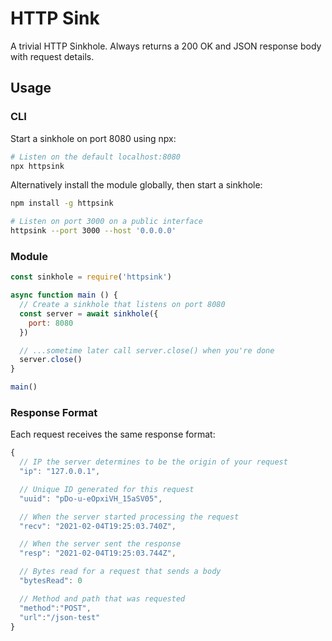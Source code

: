 # HTTP Sink

A trivial HTTP Sinkhole. Always returns a 200 OK and JSON response body with
request details.

## Usage

### CLI

Start a sinkhole on port 8080 using npx:

```bash
# Listen on the default localhost:8080
npx httpsink
```

Alternatively install the module globally, then start a sinkhole:

```bash
npm install -g httpsink

# Listen on port 3000 on a public interface
httpsink --port 3000 --host '0.0.0.0'
```

### Module

```js
const sinkhole = require('httpsink')

async function main () {
  // Create a sinkhole that listens on port 8080
  const server = await sinkhole({
    port: 8080
  })

  // ...sometime later call server.close() when you're done
  server.close()
}

main()
```

### Response Format

Each request receives the same response format:

```js
{
  // IP the server determines to be the origin of your request
  "ip": "127.0.0.1",

  // Unique ID generated for this request
  "uuid": "pDo-u-eOpxiVH_15aSV05",

  // When the server started processing the request
  "recv": "2021-02-04T19:25:03.740Z",

  // When the server sent the response
  "resp": "2021-02-04T19:25:03.744Z",

  // Bytes read for a request that sends a body
  "bytesRead": 0

  // Method and path that was requested
  "method":"POST",
  "url":"/json-test"
}
```
